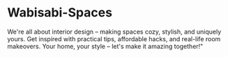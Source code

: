 # Wabisabi-Spaces
We're all about interior design – making spaces cozy, stylish, and uniquely yours. Get inspired with practical tips, affordable hacks, and real-life room makeovers. Your home, your style – let's make it amazing together!"

